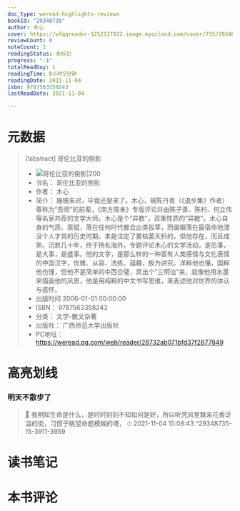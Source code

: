 ```yaml
---
doc_type: weread-highlights-reviews
bookId: "29348735"
author: 木心
cover: https://wfqqreader-1252317822.image.myqcloud.com/cover/735/29348735/t7_29348735.jpg
reviewCount: 0
noteCount: 1
readingStatus: 未标记
progress: "-1"
totalReadDay: 1
readingTime: 0小时5分钟
readingDate: 2021-11-04
isbn: 9787563358243
lastReadDate: 2021-11-04

---
```

# 元数据
> [!abstract] 哥伦比亚的倒影
> - ![ 哥伦比亚的倒影|200](https://wfqqreader-1252317822.image.myqcloud.com/cover/735/29348735/t7_29348735.jpg)
> - 书名： 哥伦比亚的倒影
> - 作者： 木心
> - 简介： 姗姗来迟，毕竟还是来了。木心，被陈丹青（《退步集》作者）尊称为“吾师”的前辈，《南方周末》专版评论并由陈子善、陈村、何立伟等名家共荐的文学大师。木心是个“异数”，双重性质的“异数”。木心自身的气质、禀赋，落在任何时代都会出类拔萃，而偏偏落在最宿命地湮没个人才具的历史时期，本是注定了要枯萎夭折的，但他存在，而且成熟，沉默几十年，终于扬名海外。专题评论木心的文学活动，是后事，是大事，是盛事。他的文字，是那么样的一种富有人类感情与文化表情的中国汉字，优雅、从容、洗练、蕴藉，极为讲究。洋粹他也懂，国粹他也懂，但他不是简单的中西合璧，弄出个“三明治”来，就像他用水墨来描画他的风景，他是用纯粹的中文书写思维，来表述他对世界的体认与感怀。
> - 出版时间 2006-01-01 00:00:00
> - ISBN： 9787563358243
> - 分类： 文学-散文杂著
> - 出版社： 广西师范大学出版社
> - PC地址：https://weread.qq.com/web/reader/28732ab071bfd37f2877849

# 高亮划线

### 明天不散步了

> 📌 我明知生命是什么，是时时刻刻不知如何是好，所以听凭风里飘来花香泛溢的街，习惯于眺望命题模糊的塔， 
> ⏱ 2021-11-04 15:08:43 ^29348735-15-3911-3959

# 读书笔记

# 本书评论
